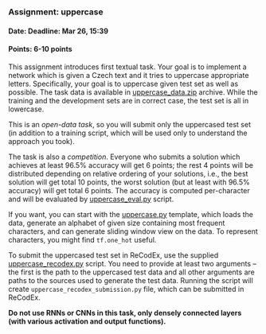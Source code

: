 ### Assignment: uppercase
#### Date: Deadline: Mar 26, 15:39
#### Points: 6-10 points

This assignment introduces first textual task. Your goal is to implement
a network which is given a Czech text and it tries to uppercase appropriate
letters. Specifically, your goal is to uppercase given test set as well as
possible. The task data is available in
[uppercase_data.zip](https://ufal.mff.cuni.cz/~straka/courses/npfl114/1718/uppercase_data.zip)
archive. While the training and the development sets are in correct case, the
test set is all in lowercase.

This is an _open-data task_, so you will submit only the uppercased test set
(in addition to a training script, which will be used only to understand the
approach you took).

The task is also a _competition_. Everyone who submits a solution which achieves
at least 96.5% accuracy will get 6 points; the rest 4 points will be distributed
depending on relative ordering of your solutions, i.e., the best solution will
get total 10 points, the worst solution (but at least with 96.5% accuracy) will
get total 6 points. The accuracy is computed per-character and will be evaluated
by [uppercase_eval.py](https://github.com/ufal/npfl114/tree/past-1718/labs/03/uppercase_eval.py)
script.

If you want, you can start with the
[uppercase.py](https://github.com/ufal/npfl114/tree/past-1718/labs/03/uppercase.py)
template, which loads the data, generate an alphabet of given size containing most frequent
characters, and can generate sliding window view on the data.
To represent characters, you might find `tf.one_hot` useful.

To submit the uppercased test set in ReCodEx, use the supplied
[uppercase_recodex.py](https://github.com/ufal/npfl114/tree/past-1718/labs/03/uppercase_recodex.py)
script. You need to provide at least two arguments – the first is the path to
the uppercased test data and all other arguments are paths to the sources used
to generate the test data. Running the script will create
`uppercase_recodex_submission.py` file, which can be submitted in ReCodEx.

**Do not use RNNs or CNNs in this task, only densely connected layers (with
various activation and output functions).**
